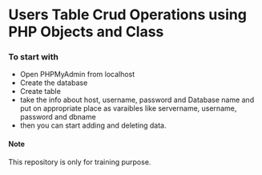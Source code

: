 # Users Table Crud Operations using PHP Objects and Class

### To start with
 - Open PHPMyAdmin from localhost
 - Create the database
 - Create table
 - take the info about host, username, password and Database name and put on appropriate place as varaibles like servername, username, password and dbname
 - then you can start adding and deleting data.

 #### Note
 This repository is only for training purpose. 
